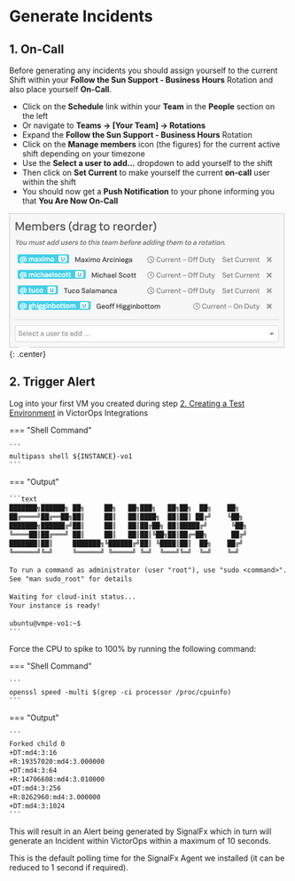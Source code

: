 # Generate Incidents

## 1. On-Call

Before generating any incidents you should assign yourself to the current Shift within your **Follow the Sun Support - Business Hours** Rotation and also place yourself **On-Call**.

* Click on the **Schedule** link within your **Team** in the **People** section on the left
* Or navigate to **Teams → [Your Team] → Rotations**
* Expand the **Follow the Sun Support - Business Hours** Rotation
* Click on the **Manage members** icon (the figures) for the current active shift depending on your timezone
* Use the **Select a user to add...** dropdown to add yourself to the shift
* Then click on **Set Current** to make yourself the current **on-call** user within the shift
* You should now get a **Push Notification** to your phone informing you that **You Are Now On-Call**

![On Duty](../../images/victorops/m7-on-duty.png){: .center}

## 2. Trigger Alert

Log into your first VM you created during step [2. Creating a Test Environment](../../vo_integrations/#2-creating-a-test-environment) in VictorOps Integrations

=== "Shell Command"

    ```
    multipass shell ${INSTANCE}-vo1
    ```

=== "Output"

    ```text
    ███████╗██████╗ ██╗     ██╗   ██╗███╗   ██╗██╗  ██╗    ██╗  
    ██╔════╝██╔══██╗██║     ██║   ██║████╗  ██║██║ ██╔╝    ╚██╗ 
    ███████╗██████╔╝██║     ██║   ██║██╔██╗ ██║█████╔╝      ╚██╗
    ╚════██║██╔═══╝ ██║     ██║   ██║██║╚██╗██║██╔═██╗      ██╔╝
    ███████║██║     ███████╗╚██████╔╝██║ ╚████║██║  ██╗    ██╔╝ 
    ╚══════╝╚═╝     ╚══════╝ ╚═════╝ ╚═╝  ╚═══╝╚═╝  ╚═╝    ╚═╝  
                                                            
    To run a command as administrator (user "root"), use "sudo <command>".
    See "man sudo_root" for details

    Waiting for cloud-init status...
    Your instance is ready!

    ubuntu@vmpe-vo1:~$
    ```

Force the CPU to spike to 100% by running the following command:

=== "Shell Command"

    ```
    openssl speed -multi $(grep -ci processor /proc/cpuinfo)
    ```

=== "Output"

    ```
    Forked child 0
    +DT:md4:3:16
    +R:19357020:md4:3.000000
    +DT:md4:3:64
    +R:14706608:md4:3.010000
    +DT:md4:3:256
    +R:8262960:md4:3.000000
    +DT:md4:3:1024
    ```

This will result in an Alert being generated by SignalFx which in turn will generate an Incident within VictorOps within a maximum of 10 seconds.

This is the default polling time for the SignalFx Agent we installed (it can be reduced to 1 second if required).
